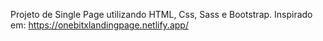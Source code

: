 Projeto de Single Page utilizando HTML, Css, Sass e Bootstrap. Inspirado em: https://onebitxlandingpage.netlify.app/
